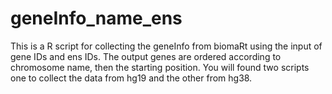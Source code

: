 # geneInfo_name_ens
This is a R script for collecting the geneInfo from biomaRt using the input of gene IDs and ens IDs. The output genes are ordered according to chromosome name, then the starting position. You will found two scripts one to collect the data from hg19 and the other from hg38.  
